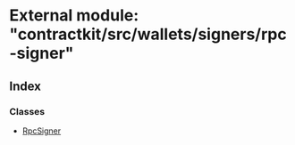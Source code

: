 # External module: "contractkit/src/wallets/signers/rpc-signer"

## Index

### Classes

* [RpcSigner](../classes/_contractkit_src_wallets_signers_rpc_signer_.rpcsigner.md)
